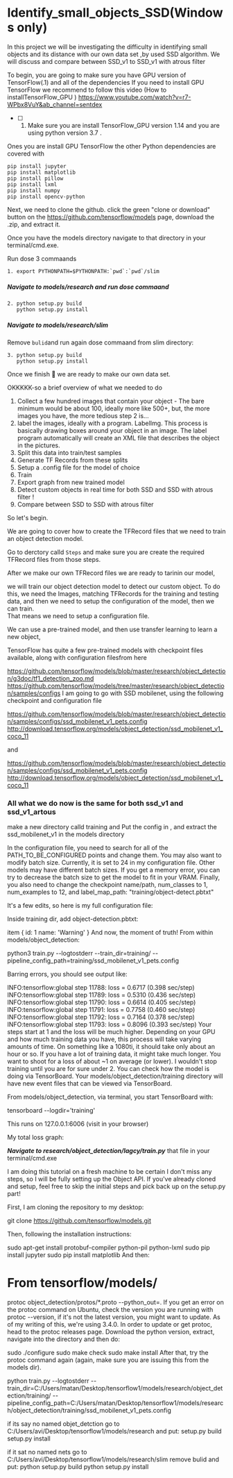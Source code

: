 # Identify_small_objects_SSD(Windows only)
In this project we will be investigating the difficulty in identifying small objects and its distance with our own data set ,by used SSD algorithm. 
We will discuss and compare between SSD_v1 to SSD_v1 with atrous filter 

To begin, you are going to make sure you have GPU version of TensorFlow(.1) and all of the dependencies 
If you need to install GPU TensorFlow we recommend to follow this video (How to installTensorFlow_GPU )
https://www.youtube.com/watch?v=r7-WPbx8VuY&ab_channel=sentdex
- [ ] 1. Make sure you are install TensorFlow_GPU version 1.14  and you are using python version 3.7  .


Ones you are install GPU TensorFlow the other Python dependencies are covered with

```
pip install jupyter
pip install matplotlib
pip install pillow
pip install lxml
pip install numpy
pip install opencv-python
```


Next, we need to clone the github.
click the green "clone or download" button on the https://github.com/tensorflow/models page, download the .zip, and extract it.


Once you have the models directory navigate to that directory in your terminal/cmd.exe. 

Run dose 3 commaands

```
1. export PYTHONPATH=$PYTHONPATH:`pwd`:`pwd`/slim
```
##### Navigate to models/research and run dose commaand

```
2. python setup.py build
   python setup.py install
```

##### Navigate to models/research/slim
Remove ` bulid `and run again dose commaand from slim directory:
```
3. python setup.py build
   python setup.py install

```

Once we finish 🎉 we are ready to make our own data set.

OKKKKK-so a brief overview of what we needed to do 


1.	Collect a few hundred images that contain your object - The bare minimum would be about 100, ideally more like 500+, but, the more images you have, the more tedious step 2 is...
2.	label the images, ideally with a program. LabelImg. This process is basically drawing boxes around your object in an image. The label program automatically will create an XML file that describes the object in the pictures.
3.	Split this data into train/test samples
4.	Generate TF Records from these splits
5.	Setup a .config file for the model of choice 
6.	Train
7.	Export graph from new trained model
8.	Detect custom objects in real time for both SSD and SSD with atrous filter  !
9.	Compare between SSD to SSD with atrous filter 

So let's begin.

We are going to cover how to create the TFRecord files that we need to train an object detection model.

Go to derctory calld `Steps` and make sure you are create the required TFRecord files from those steps.
 
 
After we make our own TFRecord files we are ready to tarinin our model,


we will train our object detection model to detect our custom object. To do this, we need the Images, matching TFRecords for the training and testing data, and then we need to setup the configuration of the model, then we can train.  
That means we need to setup a configuration file.

We can use a pre-trained model, and then use transfer learning to learn a new object,

TensorFlow has quite a few pre-trained models with checkpoint files available, along with configuration filesfrom here

https://github.com/tensorflow/models/blob/master/research/object_detection/g3doc/tf1_detection_zoo.md
https://github.com/tensorflow/models/tree/master/research/object_detection/samples/configs
I am going to go with SSD mobilenet, using the following checkpoint and configuration file


 https://github.com/tensorflow/models/blob/master/research/object_detection/samples/configs/ssd_mobilenet_v1_pets.config
 http://download.tensorflow.org/models/object_detection/ssd_mobilenet_v1_coco_11

and

https://github.com/tensorflow/models/blob/master/research/object_detection/samples/configs/ssd_mobilenet_v1_pets.config
http://download.tensorflow.org/models/object_detection/ssd_mobilenet_v1_coco_11


### All what we do now is the same for both ssd_v1 and ssd_v1_artous

make a new directory calld training and  Put the config in , and extract the ssd_mobilenet_v1 in the models directory

In the configuration file, you need to search for all of the PATH_TO_BE_CONFIGURED points and change them. You may also want to modify batch size. Currently, it is set to 24 in my configuration file. Other models may have different batch sizes. If you get a memory error, you can try to decrease the batch size to get the model to fit in your VRAM. Finally, you also need to change the checkpoint name/path, num_classes to 1, num_examples to 12, and label_map_path: "training/object-detect.pbtxt"

It's a few edits, so here is my full configuration file:


Inside training dir, add object-detection.pbtxt:

item {
  id: 1
  name: 'Warning'
}
And now, the moment of truth! From within models/object_detection:

python3 train.py --logtostderr --train_dir=training/ --pipeline_config_path=training/ssd_mobilenet_v1_pets.config

Barring errors, you should see output like:

INFO:tensorflow:global step 11788: loss = 0.6717 (0.398 sec/step)
INFO:tensorflow:global step 11789: loss = 0.5310 (0.436 sec/step)
INFO:tensorflow:global step 11790: loss = 0.6614 (0.405 sec/step)
INFO:tensorflow:global step 11791: loss = 0.7758 (0.460 sec/step)
INFO:tensorflow:global step 11792: loss = 0.7164 (0.378 sec/step)
INFO:tensorflow:global step 11793: loss = 0.8096 (0.393 sec/step)
Your steps start at 1 and the loss will be much higher. Depending on your GPU and how much training data you have, this process will take varying amounts of time. On something like a 1080ti, it should take only about an hour or so. If you have a lot of training data, it might take much longer. You want to shoot for a loss of about ~1 on average (or lower). I wouldn't stop training until you are for sure under 2. You can check how the model is doing via TensorBoard. Your models/object_detection/training directory will have new event files that can be viewed via TensorBoard.

From models/object_detection, via terminal, you start TensorBoard with:

tensorboard --logdir='training'

This runs on 127.0.0.1:6006 (visit in your browser)

My total loss graph:




***Navigate to research/object_detection/lagcy/train.py*** that file in your terminal/cmd.exe









I am doing this tutorial on a fresh machine to be certain I don't miss any steps, so I will be fully setting up the Object API. If you've already cloned and setup, feel free to skip the initial steps and pick back up on the setup.py part!

First, I am cloning the repository to my desktop:

git clone https://github.com/tensorflow/models.git

Then, following the installation instructions:

sudo apt-get install protobuf-compiler python-pil python-lxml
sudo pip install jupyter
sudo pip install matplotlib
And then:

# From tensorflow/models/
protoc object_detection/protos/*.proto --python_out=.
If you get an error on the protoc command on Ubuntu, check the version you are running with protoc --version, if it's not the latest version, you might want to update. As of my writing of this, we're using 3.4.0. In order to update or get protoc, head to the protoc releases page. Download the python version, extract, navigate into the directory and then do:

sudo ./configure
sudo make check
sudo make install
After that, try the protoc command again (again, make sure you are issuing this from the models dir).





python train.py --logtostderr --train_dir=C:/Users/matan/Desktop/tensorflow1/models/research/object_detection/training/ --pipeline_config_path=C:/Users/matan/Desktop/tensorflow1/models/research/object_detection/training/ssd_mobilenet_v1_pets.config





if its say no named objet_detction
go to C:/Users/avi/Desktop/tensorflow1/models/research
and put:
setup.py build
setup.py install


if it sat no named nets 
go to C:/Users/avi/Desktop/tensorflow1/models/research/slim
remove bulid
and put:
python setup.py build
python setup.py install
